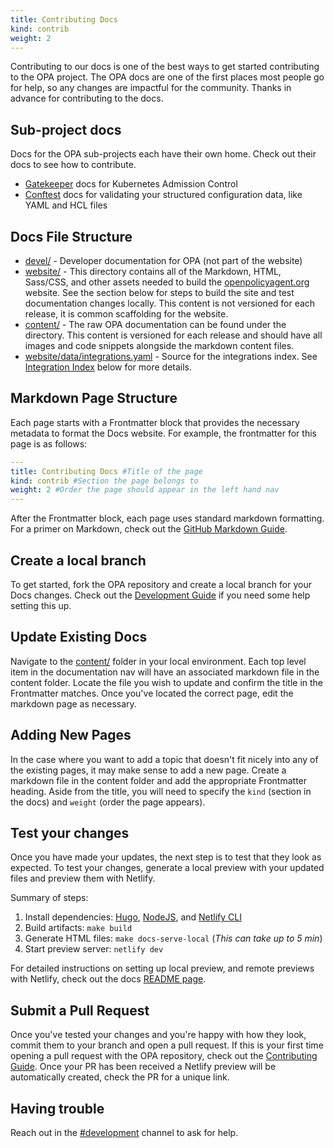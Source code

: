 ```yaml
---
title: Contributing Docs
kind: contrib
weight: 2
---
```


Contributing to our docs is one of the best ways to get started contributing to the OPA project. The OPA docs are one of the first places most people go for help, so any changes are impactful for the community. Thanks in advance for contributing to the docs.

## Sub-project docs

Docs for the OPA sub-projects each have their own home. Check out their docs to see how to contribute.

* [Gatekeeper](https://open-policy-agent.github.io/gatekeeper/website/docs/) docs for Kubernetes Admission Control
* [Conftest](https://www.conftest.dev/) docs for validating your structured configuration data, like YAML and HCL files 


## Docs File Structure 

- [devel/](https://github.com/meta-quick/opax/blob/main/docs/devel) - Developer documentation for OPA (not part of the website)
- [website/](https://github.com/meta-quick/opax/blob/main/docs/website) - This directory contains all of the Markdown, HTML, Sass/CSS, and other assets needed to build the [openpolicyagent.org](https://openpolicyagent.org) website. See the section below for steps to build the site and test documentation changes locally. This content is not versioned for each release, it is common scaffolding for the website.
- [content/](https://github.com/meta-quick/opax/blob/main/docs/content) - The raw OPA documentation can be found under the directory. This content is versioned for each release and should have all images and code snippets alongside the markdown content files.
- [website/data/integrations.yaml](https://github.com/meta-quick/opax/blob/main/docs/website/data/integrations.yaml) - Source for the integrations index. See [Integration Index](https://github.com/meta-quick/opax/blob/main/docs/README.md#integration-index) below for more details.

## Markdown Page Structure

Each page starts with a Frontmatter block that provides the necessary metadata to format the Docs website. For example, the frontmatter for this page is as follows:

```YAML
---
title: Contributing Docs #Title of the page
kind: contrib #Section the page belongs to
weight: 2 #Order the page should appear in the left hand nav
---
```

After the Frontmatter block, each page uses standard markdown formatting. For a primer on Markdown, check out the [GitHub Markdown Guide](https://docs.github.com/en/github/writing-on-github/getting-started-with-writing-and-formatting-on-github/basic-writing-and-formatting-syntax). 

## Create a local branch

To get started, fork the OPA repository and create a local branch for your Docs changes. Check out the [Development Guide](../contrib-development/#fork-clone-create-a-branch) if you need some help setting this up. 

## Update Existing Docs

Navigate to the [content/](https://github.com/meta-quick/opax/blob/main/docs/content) folder in your local environment. Each top level item in the documentation nav will have an associated markdown file in the content folder. Locate the file you wish to update and confirm the title in the Frontmatter matches. Once you've located the correct page, edit the markdown page as necessary. 

## Adding New Pages

In the case where you want to add a topic that doesn't fit nicely into any of the existing pages, it may make sense to add a new page. Create a markdown file in the content folder and add the appropriate Frontmatter heading. Aside from the title, you will need to specify the `kind` (section in the docs) and `weight` (order the page appears). 

## Test your changes

Once you have made your updates, the next step is to test that they look as expected. To test your changes, generate a local preview with your updated files and preview them with Netlify.

Summary of steps:
1. Install dependencies: [Hugo](https://github.com/meta-quick/opax/tree/main/docs#installing-hugo), [NodeJS](https://nodejs.org), and [Netlify CLI](https://www.netlify.com/products/dev/)
1. Build artifacts: `make build`
1. Generate HTML files: `make docs-serve-local` (*This can take up to 5 min*)
1. Start preview server: `netlify dev`

For detailed instructions on setting up local preview, and remote previews with Netlify, check out the docs [README page](https://github.com/meta-quick/opax/blob/main/docs/README.md#how-to-edit-and-test).

## Submit a Pull Request

Once you've tested your changes and you're happy with how they look, commit them to your branch and open a pull request. If this is your first time opening a pull request with the OPA repository, check out the [Contributing Guide](../contributing). Once your PR has been received a Netlify preview will be automatically created, check the PR for a unique link.

## Having trouble

Reach out in the [#development](https://openpolicyagent.slack.com/archives/C02L1TLPN59) channel to ask for help. 